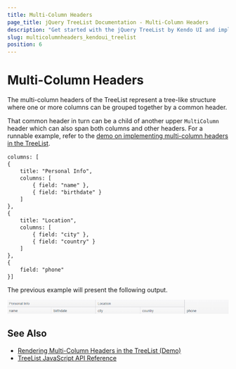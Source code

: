 ```yaml
---
title: Multi-Column Headers
page_title: jQuery TreeList Documentation - Multi-Column Headers
description: "Get started with the jQuery TreeList by Kendo UI and implement multi-column headers in the widget."
slug: multicolumnheaders_kendoui_treelist
position: 6
---
```


# Multi-Column Headers

The multi-column headers of the TreeList represent a tree-like structure where one or more columns can be grouped together by a common header.

That common header in turn can be a child of another upper `MultiColumn` header which can also span both columns and other headers. For a runnable example, refer to the [demo on implementing multi-column headers in the TreeList](https://demos.telerik.com/kendo-ui/treelist/multicolumnheaders).

    columns: [
    {
        title: "Personal Info",
        columns: [
            { field: "name" },
            { field: "birthdate" }
        ]
    },
    {
        title: "Location",
        columns: [
            { field: "city" },
            { field: "country" }
        ]
    },
    {
        field: "phone"
    }]

The previous example will present the following output.

<img src="multicolumn-headers.png">

## See Also

* [Rendering Multi-Column Headers in the TreeList (Demo)](https://demos.telerik.com/kendo-ui/treelist/multicolumnheaders)
* [TreeList JavaScript API Reference](/api/javascript/ui/treelist)
